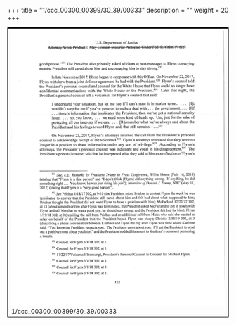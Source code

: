 +++
title = "1/ccc_00300_00399/30_39/00333"
description = ""
weight = 20
+++

<table style="border:2px solid black;max-width:800px;max-height:800px;" 
><tr><td>
<img class="center-fit-jpg"
src="/jpg_/jpg_mueller_report_searchable_333.jpg">
1/ccc_00300_00399/30_39/00333
</img></td></tr></table>
